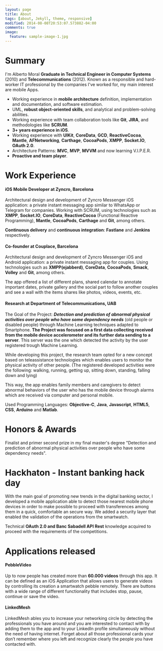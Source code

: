 ```yaml
---
layout: page
title: About
tags: [about, Jekyll, theme, responsive]
modified: 2014-08-08T20:53:07.573882-04:00
comments: true
image:
  feature: sample-image-1.jpg
---
```

# Summary
I'm Alberto Moral **Graduate in Technical Engineer in Computer Systems** (2010) and **Telecommunications** (2012).
Known as a responsible and hard-worker IT professional by the companies I've worked for, my main interest are mobile Apps.

* Working experience in **mobile architecture** definition, implementation and documentation, and software estimation.
* UML, **robust object-oriented skills**, and analytical and problem-solving abilities.
* Working experience with team collaboration tools like **Git**, **JIRA**, and methodologies like **SCRUM**.
* **3+ years experience in iOS**.
* Working experience with **UIKit**, **CoreData**, **GCD**, **ReactiveCocoa**, **Mantle**, **AFNetworking**, **Carthage**, **CocoaPods**, **XMPP**, **Socket.IO**, **OAuth 2.0**.
* Architecture Patterns: **MVC**, **MVP**, **MVVM** and now learning V.I.P.E.R.
* **Proactive and team player**.


# Work Experience

#### iOS Mobile Developer at Zyncro, Barcelona
Architectural design and development of Zyncro Messenger iOS application: a private instant messaging app similar to WhatsApp or Telegram for companies.
Working with SCRUM, using technologies such as **XMPP**, **Socket.IO**, **CoreData**, **ReactiveCocoa** (Functional Reactive Programming), **Mantle**, **CocoaPods**, **Carthage** and **Git**, among others.

**Continuous delivery** and **continuous integration**: **Fastlane** and **Jenkins** respectively.

#### Co-founder at Couplace, Barcelona
Architectural design and development of Zyncro Messenger iOS and Android application: a private instant messaging app for couples.
Using technologies such as **XMPP(ejabberd)**, **CoreData**, **CocoaPods**, **Smack**, **Volley** and **Git**, among others.

The app offered a list of different plans, shared calendar to annotate important dates, private gallery and the social part to follow another
couples and see a wall with the items shares like photos, videos, events, etc.

#### Research at Department of Telecommunications, UAB
The Goal of the Project: ***Detection and prediction of abnormal physical activities over people who have some dependency needs*** (old people or disabled people)
through Machine Learning techniques adapted to Smartphone.
**The Project was focused on a first data collecting received from the mobile device accelerometer and its further data sending to a server**.
This server was the one which detected the activity by the user registered trough Machine Learning.

While developing this project, the research team opted for a new concept based on teleassistance technologies which enables users to monitor the physical activity of other people.
(The registered developed activities were the following: walking, running, getting up, sitting down, standing, falling down and lying)

This way, the app enables family members and caregivers to detect abnormal behaviors of the user who has the mobile device through alarms which are received via computer and personal mobile.

Used Programming Languages: **Objective-C**, **Java**, **Javascript**, **HTML5**, **CSS**, **Arduino** and **Matlab**.


# Honors & Awards
Finalist and primer second prize in my final master's degree "Detection and prediction of abnormal physical activities over people who have some dependency needs".


# Hackhaton - Instant banking hack day
With the main goal of promoting new trends in the digital banking sector, I developed a mobile application able to detect those nearest mobile phone
devices in order to make possible to proceed with transferences among them in a quick, comfortable an secure way.
We added a security layer that enabled the validation of the operations from the smartwatch.

Technical **OAuth 2.0 and Banc Sabadell API Rest** knowledge acquired to proceed with the requirements of the competitions.


# Applications released

#### PebbleVideo
Up to now people has created more than **60.000 videos** through this app.
It can be defined as an iOS Application that allows users to generate videos by controlling its creation a smartwatch pebble remotely.  There are buttons with a wide range of different functionality that includes stop, pause, continue or save the video.

#### LinkedMesh
LinkedMesh ables you to increase your networking circle by detecting the professionals you have around and you are interested to contact with by adding them to the app and to your LinkedIn profile simultaneously without the need of having internet.
Forget about all those professional cards your don’t remember where you left and recognize clearly the people you have contacted with.
